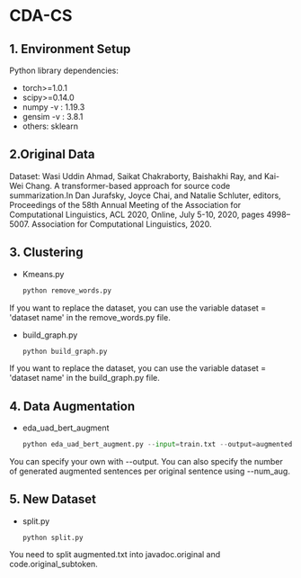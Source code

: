 # CDA-CS

## 1. Environment Setup

Python library dependencies:
- torch>=1.0.1
- scipy>=0.14.0
- numpy -v : 1.19.3
- gensim -v : 3.8.1
- others: sklearn

## 2.Original Data
Dataset:
Wasi Uddin Ahmad, Saikat Chakraborty, Baishakhi Ray, and Kai-Wei Chang. A transformer-based approach for source code summarization.In Dan Jurafsky, Joyce Chai, and Natalie Schluter, editors, Proceedings of the 58th Annual Meeting of the Association for Computational Linguistics, ACL 2020, Online, July 5-10, 2020, pages 4998–5007. Association for Computational Linguistics, 2020.

## 3. Clustering

- Kmeans.py

  ```python
  python remove_words.py 
  ```

If you want to replace the dataset, you can use the variable dataset = 'dataset name' in the remove_words.py file. 

- build_graph.py

  ```python
  python build_graph.py
  ```

If you want to replace the dataset, you can use the variable dataset = 'dataset name' in the build_graph.py file. 

## 4. Data Augmentation

- eda_uad_bert_augment

  ```python
  python eda_uad_bert_augment.py --input=train.txt --output=augmented.txt --num_aug=16
  ```

You can specify your own with --output. You can also specify the number of generated augmented sentences per original sentence using --num_aug.

## 5. New Dataset

- split.py

  ```
  python split.py
  ```

You need to split augmented.txt into javadoc.original and code.original_subtoken.
